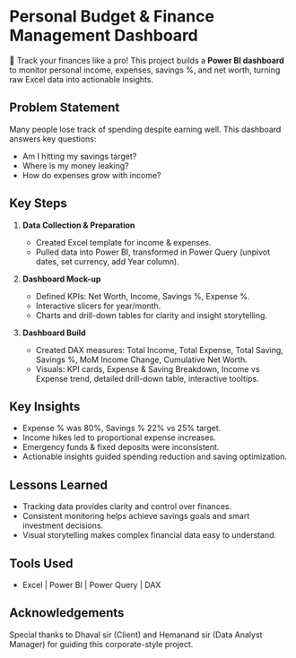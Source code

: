 # Personal Budget & Finance Management Dashboard

💸 Track your finances like a pro! This project builds a **Power BI dashboard** to monitor personal income, expenses, savings %, and net worth, turning raw Excel data into actionable insights.

## Problem Statement

Many people lose track of spending despite earning well. This dashboard answers key questions:
- Am I hitting my savings target?
- Where is my money leaking?
- How do expenses grow with income?

## Key Steps

1. **Data Collection & Preparation**
   - Created Excel template for income & expenses.
   - Pulled data into Power BI, transformed in Power Query (unpivot dates, set currency, add Year column).

2. **Dashboard Mock-up**
   - Defined KPIs: Net Worth, Income, Savings %, Expense %.
   - Interactive slicers for year/month.
   - Charts and drill-down tables for clarity and insight storytelling.

3. **Dashboard Build**
   - Created DAX measures: Total Income, Total Expense, Total Saving, Savings %, MoM Income Change, Cumulative Net Worth.
   - Visuals: KPI cards, Expense & Saving Breakdown, Income vs Expense trend, detailed drill-down table, interactive tooltips.

## Key Insights

- Expense % was 80%, Savings % 22% vs 25% target.
- Income hikes led to proportional expense increases.
- Emergency funds & fixed deposits were inconsistent.
- Actionable insights guided spending reduction and saving optimization.

## Lessons Learned

- Tracking data provides clarity and control over finances.
- Consistent monitoring helps achieve savings goals and smart investment decisions.
- Visual storytelling makes complex financial data easy to understand.

## Tools Used

- Excel | Power BI | Power Query | DAX

## Acknowledgements

Special thanks to Dhaval sir (Client) and Hemanand sir (Data Analyst Manager) for guiding this corporate-style project.
